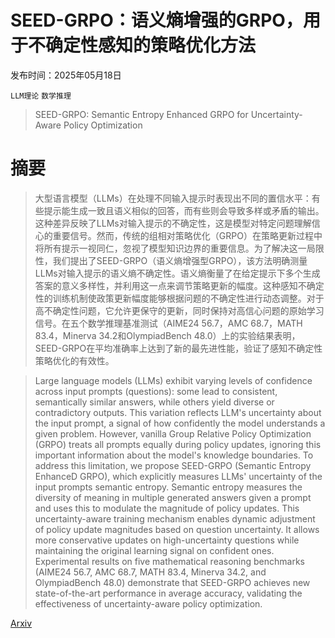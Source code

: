 # SEED-GRPO：语义熵增强的GRPO，用于不确定性感知的策略优化方法

发布时间：2025年05月18日

`LLM理论` `数学推理`

> SEED-GRPO: Semantic Entropy Enhanced GRPO for Uncertainty-Aware Policy Optimization

# 摘要

> 大型语言模型（LLMs）在处理不同输入提示时表现出不同的置信水平：有些提示能生成一致且语义相似的回答，而有些则会导致多样或矛盾的输出。这种差异反映了LLMs对输入提示的不确定性，这是模型对特定问题理解信心的重要信号。然而，传统的组相对策略优化（GRPO）在策略更新过程中将所有提示一视同仁，忽视了模型知识边界的重要信息。为了解决这一局限性，我们提出了SEED-GRPO（语义熵增强型GRPO），该方法明确测量LLMs对输入提示的语义熵不确定性。语义熵衡量了在给定提示下多个生成答案的意义多样性，并利用这一点来调节策略更新的幅度。这种感知不确定性的训练机制使政策更新幅度能够根据问题的不确定性进行动态调整。对于高不确定性问题，它允许更保守的更新，同时保持对高信心问题的原始学习信号。在五个数学推理基准测试（AIME24 56.7，AMC 68.7，MATH 83.4，Minerva 34.2和OlympiadBench 48.0）上的实验结果表明，SEED-GRPO在平均准确率上达到了新的最先进性能，验证了感知不确定性策略优化的有效性。

> Large language models (LLMs) exhibit varying levels of confidence across input prompts (questions): some lead to consistent, semantically similar answers, while others yield diverse or contradictory outputs. This variation reflects LLM's uncertainty about the input prompt, a signal of how confidently the model understands a given problem. However, vanilla Group Relative Policy Optimization (GRPO) treats all prompts equally during policy updates, ignoring this important information about the model's knowledge boundaries. To address this limitation, we propose SEED-GRPO (Semantic Entropy EnhanceD GRPO), which explicitly measures LLMs' uncertainty of the input prompts semantic entropy. Semantic entropy measures the diversity of meaning in multiple generated answers given a prompt and uses this to modulate the magnitude of policy updates. This uncertainty-aware training mechanism enables dynamic adjustment of policy update magnitudes based on question uncertainty. It allows more conservative updates on high-uncertainty questions while maintaining the original learning signal on confident ones. Experimental results on five mathematical reasoning benchmarks (AIME24 56.7, AMC 68.7, MATH 83.4, Minerva 34.2, and OlympiadBench 48.0) demonstrate that SEED-GRPO achieves new state-of-the-art performance in average accuracy, validating the effectiveness of uncertainty-aware policy optimization.

[Arxiv](https://arxiv.org/abs/2505.12346)
